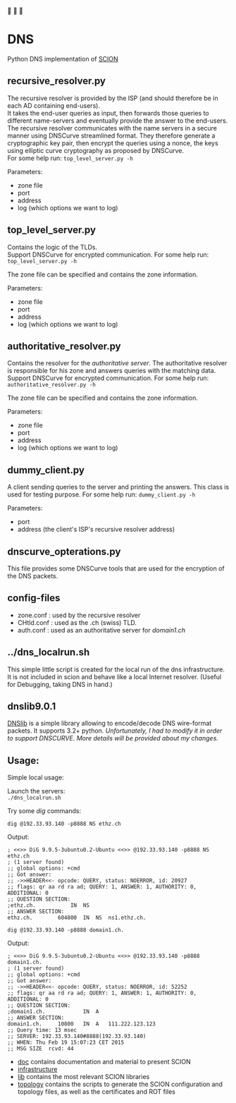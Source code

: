 :feet: :feet: :feet:

DNS
=====

Python DNS implementation of [SCION](http://www.netsec.ethz.ch/research/SCION)

recursive_resolver.py
--------------
The recursive resolver is provided by the ISP (and should therefore be in each AD containing end-users).  
It takes the end-user queries as input, then forwards those queries to different name-servers and eventually provide the answer to the end-users.
The recursive resolver communicates with the name servers in a secure manner using DNSCurve streamlined format. They therefore generate a cryptographic key pair, then encrypt the queries using a nonce, the keys using elliptic curve cryptography as proposed by DNSCurve.  
For some help run: 
	`top_level_server.py -h`

Parameters:
*	zone file
*	port
*	address
*	log (which options we want to log)

top_level_server.py
--------------
Contains the logic of the TLDs.  
Support DNSCurve for encrypted communication.
For some help run: 
	`top_level_server.py -h`

The zone file can be specified and contains the zone information.

Parameters:
*	zone file
*	port
*	address
*	log (which options we want to log)

authoritative_resolver.py
--------------

Contains the resolver for the *authoritative server*.
The authoritative resolver is responsible for his zone and answers queries
with the matching data.  
Support DNSCurve for encrypted communication.
For some help run: 
	`authoritative_resolver.py -h`

The zone file can be specified and contains the zone information.

Parameters:
*	zone file
*	port
*	address
*	log (which options we want to log)

dummy_client.py
--------------
A client sending queries to the server and printing the answers.
This class is used for testing purpose.
For some help run: 
	`dummy_client.py -h`

Parameters:
*	port
*	address (the client's ISP's recursive resolver address)

dnscurve_opterations.py
--------------
This file provides some DNSCurve tools that are used for the encryption of the DNS packets.

config-files
--------------

* zone.conf	:	used by the recursive resolver
* CHtld.conf	:	used as the .ch (swiss) TLD.
* auth.conf	:	used as an authoritative server for *domain1.ch*

../dns_localrun.sh
--------------
This simple little script is created for the local run of the dns infrastructure.  
It is not included in scion and behave like a local Internet resolver. 
(Useful for Debugging, taking DNS in hand.)


dnslib9.0.1
--------------
[DNSlib](https://pypi.python.org/pypi/dnslib) is a simple library allowing to encode/decode DNS wire-format packets.
It supports 3.2+ python.
*Unfortunately, I had to modify it in order to support DNSCURVE.*
*More details will be provided about my changes.*

Usage:
------
Simple local usage:

Launch the servers:  
`./dns_localrun.sh`

Try some *dig* commands:  

`dig @192.33.93.140 -p8888 NS ethz.ch`

Output:  

	; <<>> DiG 9.9.5-3ubuntu0.2-Ubuntu <<>> @192.33.93.140 -p8888 NS ethz.ch
	; (1 server found)
	;; global options: +cmd
	;; Got answer:
	;; ->>HEADER<<- opcode: QUERY, status: NOERROR, id: 20927
	;; flags: qr aa rd ra ad; QUERY: 1, ANSWER: 1, AUTHORITY: 0, ADDITIONAL: 0
	;; QUESTION SECTION:
	;ethz.ch.			IN	NS
	;; ANSWER SECTION:
	ethz.ch.		604800	IN	NS	ns1.ethz.ch.

`dig @192.33.93.140 -p8888 domain1.ch.`
  
Output:  

	; <<>> DiG 9.9.5-3ubuntu0.2-Ubuntu <<>> @192.33.93.140 -p8888 domain1.ch.  
	; (1 server found)  
	;; global options: +cmd  
	;; Got answer:
	;; ->>HEADER<<- opcode: QUERY, status: NOERROR, id: 52252
	;; flags: qr aa rd ra ad; QUERY: 1, ANSWER: 1, AUTHORITY: 0, ADDITIONAL: 0
	;; QUESTION SECTION:
	;domain1.ch.			IN	A
	;; ANSWER SECTION:
	domain1.ch.		10800	IN	A	111.222.123.123
	;; Query time: 13 msec
	;; SERVER: 192.33.93.140#8888(192.33.93.140)
	;; WHEN: Thu Feb 19 15:07:23 CET 2015
	;; MSG SIZE  rcvd: 44


* [doc](https://github.com/netsec-ethz/scion/tree/master/doc) contains documentation and material to present SCION
* [infrastructure](https://github.com/netsec-ethz/scion/tree/master/infrastructure)
* [lib](https://github.com/netsec-ethz/scion/tree/master/lib) contains the most relevant SCION libraries
* [topology](https://github.com/netsec-ethz/scion/tree/servers/topology) contains the scripts to generate the SCION configuration and topology files, as well as the certificates and ROT files


